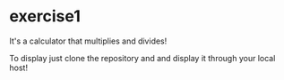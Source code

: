 # exercise1

It's a calculator that multiplies and divides! 

To display just clone the repository and and display it through your local host!
